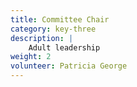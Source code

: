 ```yaml
---
title: Committee Chair
category: key-three
description: |
    Adult leadership
weight: 2
volunteer: Patricia George
---
```

